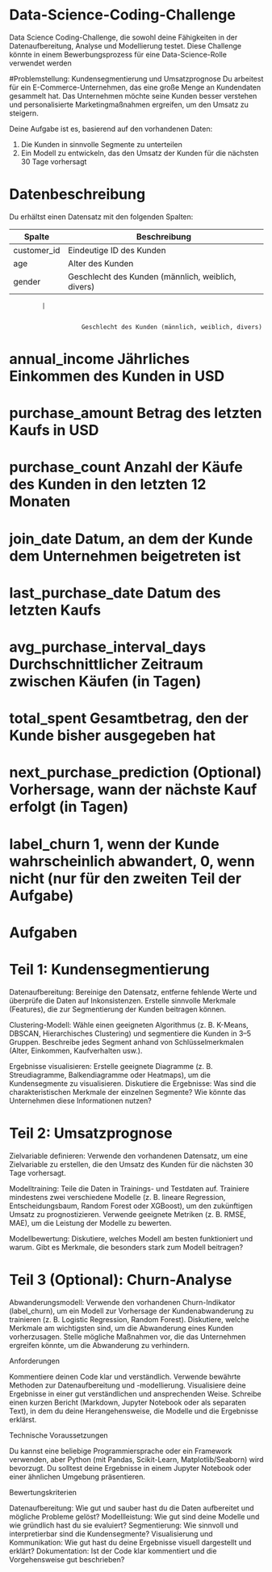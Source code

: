 # Data-Science-Coding-Challenge
Data Science Coding-Challenge, die sowohl deine Fähigkeiten in der Datenaufbereitung, Analyse und Modellierung testet. Diese Challenge könnte in einem Bewerbungsprozess für eine Data-Science-Rolle verwendet werden

#Problemstellung: Kundensegmentierung und Umsatzprognose
Du arbeitest für ein E-Commerce-Unternehmen, das eine große Menge an Kundendaten gesammelt hat. Das Unternehmen möchte seine Kunden besser verstehen und personalisierte Marketingmaßnahmen ergreifen, um den Umsatz zu steigern.

Deine Aufgabe ist es, basierend auf den vorhandenen Daten:
 1. Die Kunden in sinnvolle Segmente zu unterteilen
 2. Ein Modell zu entwickeln, das den Umsatz der Kunden für die nächsten 30 Tage vorhersagt

# Datenbeschreibung
Du erhältst einen Datensatz mit den folgenden Spalten:

| Spalte          | Beschreibung                                       |
|-----------------|----------------------------------------------------|
| customer_id     | Eindeutige ID des Kunden                           |
| age	            | Alter des Kunden                                   |
| gender          | Geschlecht des Kunden (männlich, weiblich, divers) |


	         |           
	                
                     
	                    Geschlecht des Kunden (männlich, weiblich, divers)
# annual_income	              Jährliches Einkommen des Kunden in USD
# purchase_amount	            Betrag des letzten Kaufs in USD
# purchase_count	            Anzahl der Käufe des Kunden in den letzten 12 Monaten
# join_date	                  Datum, an dem der Kunde dem Unternehmen beigetreten ist
# last_purchase_date	        Datum des letzten Kaufs
# avg_purchase_interval_days	Durchschnittlicher Zeitraum zwischen Käufen (in Tagen)
# total_spent                	Gesamtbetrag, den der Kunde bisher ausgegeben hat
# next_purchase_prediction	  (Optional) Vorhersage, wann der nächste Kauf erfolgt (in Tagen)
# label_churn	                1, wenn der Kunde wahrscheinlich abwandert, 0, wenn nicht (nur für den zweiten Teil der Aufgabe)

# Aufgaben


# Teil 1: Kundensegmentierung

Datenaufbereitung:
Bereinige den Datensatz, entferne fehlende Werte und überprüfe die Daten auf Inkonsistenzen.
Erstelle sinnvolle Merkmale (Features), die zur Segmentierung der Kunden beitragen können.

Clustering-Modell:
Wähle einen geeigneten Algorithmus (z. B. K-Means, DBSCAN, Hierarchisches Clustering) und segmentiere die Kunden in 3–5 Gruppen.
Beschreibe jedes Segment anhand von Schlüsselmerkmalen (Alter, Einkommen, Kaufverhalten usw.).

Ergebnisse visualisieren:
Erstelle geeignete Diagramme (z. B. Streudiagramme, Balkendiagramme oder Heatmaps), um die Kundensegmente zu visualisieren.
Diskutiere die Ergebnisse: Was sind die charakteristischen Merkmale der einzelnen Segmente? Wie könnte das Unternehmen diese Informationen nutzen?


# Teil 2: Umsatzprognose

Zielvariable definieren:
Verwende den vorhandenen Datensatz, um eine Zielvariable zu erstellen, die den Umsatz des Kunden für die nächsten 30 Tage vorhersagt.

Modelltraining:
Teile die Daten in Trainings- und Testdaten auf.
Trainiere mindestens zwei verschiedene Modelle (z. B. lineare Regression, Entscheidungsbaum, Random Forest oder XGBoost), um den zukünftigen Umsatz zu prognostizieren.
Verwende geeignete Metriken (z. B. RMSE, MAE), um die Leistung der Modelle zu bewerten.

Modellbewertung:
Diskutiere, welches Modell am besten funktioniert und warum. Gibt es Merkmale, die besonders stark zum Modell beitragen?


# Teil 3 (Optional): Churn-Analyse

Abwanderungsmodell:
Verwende den vorhandenen Churn-Indikator (label_churn), um ein Modell zur Vorhersage der Kundenabwanderung zu trainieren (z. B. Logistic Regression, Random Forest).
Diskutiere, welche Merkmale am wichtigsten sind, um die Abwanderung eines Kunden vorherzusagen.
Stelle mögliche Maßnahmen vor, die das Unternehmen ergreifen könnte, um die Abwanderung zu verhindern.

Anforderungen

Kommentiere deinen Code klar und verständlich.
Verwende bewährte Methoden zur Datenaufbereitung und -modellierung.
Visualisiere deine Ergebnisse in einer gut verständlichen und ansprechenden Weise.
Schreibe einen kurzen Bericht (Markdown, Jupyter Notebook oder als separaten Text), in dem du deine Herangehensweise, die Modelle und die Ergebnisse erklärst.


Technische Voraussetzungen

Du kannst eine beliebige Programmiersprache oder ein Framework verwenden, aber Python (mit Pandas, Scikit-Learn, Matplotlib/Seaborn) wird bevorzugt.
Du solltest deine Ergebnisse in einem Jupyter Notebook oder einer ähnlichen Umgebung präsentieren.

Bewertungskriterien

Datenaufbereitung:                 Wie gut und sauber hast du die Daten aufbereitet und mögliche Probleme gelöst?
Modellleistung:                    Wie gut sind deine Modelle und wie gründlich hast du sie evaluiert?
Segmentierung:                     Wie sinnvoll und interpretierbar sind die Kundensegmente?
Visualisierung und Kommunikation:  Wie gut hast du deine Ergebnisse visuell dargestellt und erklärt?
Dokumentation:                     Ist der Code klar kommentiert und die Vorgehensweise gut beschrieben?
